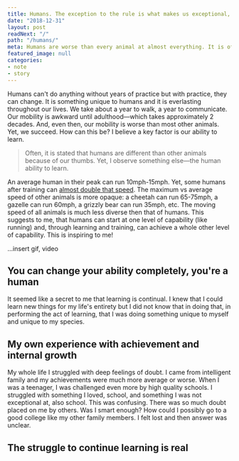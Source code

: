 ```yaml
---
title: Humans. The exception to the rule is what makes us exceptional, embrace it!
date: "2018-12-31"
layout: post
readNext: "/"
path: "/humans/"
meta: Humans are worse than every animal at almost everything. It is often said that it is the human thumb that separates us from other animals. Yet, this post suggests that it is our ability to learn that separates us from other animals (and our thumbs).
featured_image: null
categories:
- note
- story
---
```


Humans can't do anything without years of practice but with practice, they can change. It is something unique to humans and it is everlasting throughout our lives. We take about a year to walk, a year to communicate. Our mobility is awkward until adulthood—which takes approximately 2 decades. And, even then, our mobility is worse than most other animals. Yet, we succeed. How can this be? I believe a key factor is our ability to learn.

> Often, it is stated that humans are different than other animals because of our thumbs. Yet, I observe something else—the human ability to learn.

An average human in their peak can run 10mph-15mph. Yet, some humans after training can [almost double that speed](https://www.iamlivingit.com/running/average-human-running-speed). The maximum vs average speed of other animals is more opaque: a cheetah can run 65-75mph, a gazelle can run 60mph, a grizzly bear can run 35mph, etc. The moving speed of all animals is much less diverse then that of humans. This suggests to me, that humans can start at one level of capability (like running) and, through learning and training, can achieve a whole other level of capability. This is inspiring to me!

...insert gif, video

## You can change your ability completely, you're a human

It seemed like a secret to me that learning is continual. I knew that I could learn new things for my life's entirety but I did not know that in doing that, in performing the act of learning, that I was doing something unique to myself and unique to my species.

## My own experience with achievement and internal growth

My whole life I struggled with deep feelings of doubt. I came from intelligent family and my achievements were much more average or worse. When I was a teenager, I was challenged even more by high quality schools. I struggled with something I loved, school, and something I was not exceptional at, also school. This was confusing. There was so much doubt placed on me by others. Was I smart enough? How could I possibly go to a good college like my other family members. I felt lost and then answer was unclear.

## The struggle to continue learning is real
